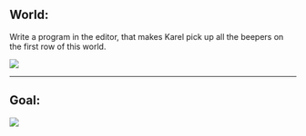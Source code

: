 ## World:
Write a program in the editor, 
that makes Karel pick up all the beepers on the first row of this world.

<img src="/Images/Plies_World.PNG"/>
<hr>

## Goal:
<img src="/Images/Plies_Goal.PNG"/>
